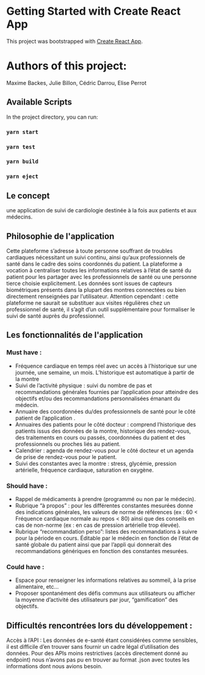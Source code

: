 # Getting Started with Create React App

This project was bootstrapped with [Create React App](https://github.com/facebook/create-react-app).

# Authors of this project:
Maxime Backes, Julie Billon, Cédric Darrou, Elise Perrot

## Available Scripts

In the project directory, you can run:

### `yarn start`


### `yarn test`


### `yarn build`


### `yarn eject`


## Le concept
une application de suivi de cardiologie destinée à la fois aux patients et aux médecins.

## Philosophie de l'application
Cette plateforme s’adresse à toute personne souffrant de troubles cardiaques nécessitant un suivi continu, ainsi qu’aux professionnels de santé dans le cadre des soins coordonnés du patient. La plateforme a vocation à centraliser toutes les informations relatives à l’état de santé du patient pour les partager avec les professionnels de santé ou une personne tierce choisie explicitement. Les données sont issues de capteurs biométriques présents dans la plupart des montres connectées ou bien directement renseignées par l’utilisateur. Attention cependant : cette plateforme ne saurait se substituer aux visites régulières chez un professionnel de santé, il s’agit d’un outil supplémentaire pour formaliser le suivi de santé auprès du professionnel.

## Les fonctionnalités de l'application
### Must have :

* Fréquence cardiaque en temps réel avec un accès à l’historique sur une journée, une semaine, un mois. L’historique est automatique à partir de la montre
* Suivi de l’activité physique : suivi du nombre de pas et recommandations générales fournies par l’application pour atteindre des objectifs et/ou des recommandations personnalisées émanant du médecin.
* Annuaire des coordonnées du/des professionnels de santé pour le côté patient de l’application .
* Annuaires des patients pour le côté docteur : comprend l’historique des patients issus des données de la montre, historique des rendez-vous, des traitements en cours ou passés, coordonnées du patient et des professionnels ou proches liés au patient.
* Calendrier : agenda de rendez-vous pour le côté docteur et un agenda de prise de rendez-vous pour le patient.
* Suivi des constantes avec la montre : stress, glycémie, pression artérielle, fréquence cardiaque, saturation en oxygène.


### Should have :

* Rappel de médicaments à prendre (programmé ou non par le médecin).
* Rubrique “à propos” : pour les différentes constantes mesurées donne des indications générales, les valeurs de norme de références (ex : 60 < Fréquence cardiaque normale au repos < 80) ainsi que des conseils en cas de non-norme (ex : en cas de pression artérielle trop élevée).
* Rubrique “recommandation perso”: listes des recommandations à suivre pour la période en cours. Éditable par le médecin en fonction de l’état de santé globale du patient ainsi que par l’appli qui donnerait des recommandations génériques en fonction des constantes mesurées.



### Could have :

* Espace pour renseigner les informations relatives au sommeil, à la prise alimentaire, etc...
* Proposer spontanément des défis communs aux utilisateurs ou afficher la moyenne d’activité des utilisateurs par jour, “gamification” des objectifs.


## Difficultés rencontrées lors du développement :

Accès à l’API : Les données de e-santé étant considérées comme sensibles, il est difficile d’en trouver sans fournir un cadre légal d’utilisation des données. Pour des APIs moins restrictives (accès directement donné au endpoint) nous n’avons pas pu en trouver au format .json avec toutes les informations dont nous avions besoin.


